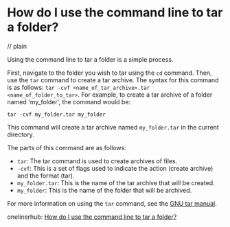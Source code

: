 # How do I use the command line to tar a folder?
// plain

Using the command line to tar a folder is a simple process.

First, navigate to the folder you wish to tar using the `cd` command. Then, use the `tar` command to create a tar archive. The syntax for this command is as follows: `tar -cvf <name_of_tar_archive>.tar <name_of_folder_to_tar>`. For example, to create a tar archive of a folder named 'my_folder', the command would be:

```
tar -cvf my_folder.tar my_folder
```

This command will create a tar archive named `my_folder.tar` in the current directory.

The parts of this command are as follows:
* `tar`: The tar command is used to create archives of files.
* `-cvf`: This is a set of flags used to indicate the action (create archive) and the format (tar).
* `my_folder.tar`: This is the name of the tar archive that will be created.
* `my_folder`: This is the name of the folder that will be archived.

For more information on using the `tar` command, see the [GNU tar manual](https://www.gnu.org/software/tar/manual/tar.html).

onelinerhub: [How do I use the command line to tar a folder?](https://onelinerhub.com/cli-tar/how-do-i-use-the-command-line-to-tar-a-folder)